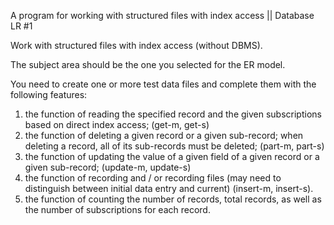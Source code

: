 A program for working with structured files with index access || Database LR #1 

Work with structured files with index access (without DBMS).

The subject area should be the one you selected for the ER model.

You need to create one or more test data files and complete them with the following features:
1. the function of reading the specified record and the given subscriptions based on direct index access; (get-m, get-s)
2. the function of deleting a given record or a given sub-record; when deleting a record, all of its sub-records must be deleted; (part-m, part-s)
3. the function of updating the value of a given field of a given record or a given sub-record; (update-m, update-s)
4. the function of recording and / or recording files (may need to distinguish between initial data entry and current) (insert-m, insert-s).
5. the function of counting the number of records, total records, as well as the number of subscriptions for each record.

